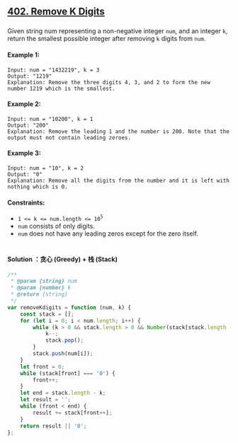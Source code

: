 ## [402. Remove K Digits](https://leetcode.com/problems/remove-k-digits/)

###

Given string num representing a non-negative integer `num`, and an integer `k`, return the smallest possible integer after removing `k` digits from `num`.

#### Example 1:

```
Input: num = "1432219", k = 3
Output: "1219"
Explanation: Remove the three digits 4, 3, and 2 to form the new number 1219 which is the smallest.
```

#### Example 2:

```
Input: num = "10200", k = 1
Output: "200"
Explanation: Remove the leading 1 and the number is 200. Note that the output must not contain leading zeroes.
```

#### Example 3:

```
Input: num = "10", k = 2
Output: "0"
Explanation: Remove all the digits from the number and it is left with nothing which is 0.
```

#### Constraints:

-   `1 <= k <= num.length <= 10`<sup>`5`</sup>
-   `num` consists of only digits.
-   `num` does not have any leading zeros except for the zero itself.

#

#### Solution ：贪心 (Greedy) + 栈 (Stack)

```js
/**
 * @param {string} num
 * @param {number} k
 * @return {string}
 */
var removeKdigits = function (num, k) {
    const stack = [];
    for (let i = 0; i < num.length; i++) {
        while (k > 0 && stack.length > 0 && Number(stack[stack.length - 1]) > Number(num[i])) {
            k--;
            stack.pop();
        }
        stack.push(num[i]);
    }
    let front = 0;
    while (stack[front] === '0') {
        front++;
    }
    let end = stack.length - k;
    let result = '';
    while (front < end) {
        result += stack[front++];
    }
    return result || '0';
};
```
